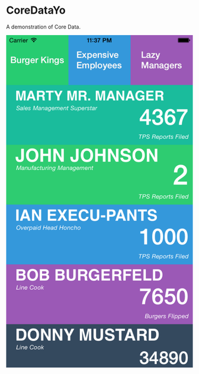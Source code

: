 CoreDataYo
==========

A demonstration of Core Data.

![Yo!](https://raw.githubusercontent.com/MakeGamesWithUs/CoreDataYo/master/readme/CoreDataYo.png)

